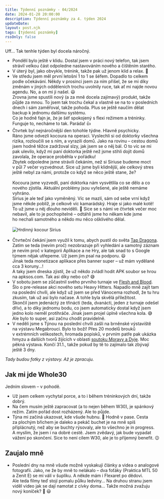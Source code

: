 ```yaml
---
title: Týdenní poznámky - 04/2024
date: 2024-01-28 20:00:00
description: Týdenní poznámky za 4. týden 2024
updateDate:
layout: post.njk
tags: [týdenní poznámky]
rssOnly: false
---
```


Uff… Tak tenhle týden byl docela náročný.

- Pondělí bylo ještě v klidu. Dostal jsem v práci nový telefon, tak jsem strávil velkou část odpoledne nastavováním nového a čištěním starého. 
- V úterý byl, jako obvykle, trénink, takže pak už jenom klid a relax. 🙂
- Ve středu jsem měl první letošní 1 to 1 se šéfem. Dopadlo to celkem podle očekávání. Někdy v prosinci jsem za ním přišel, že se mi díky změnám v jiných odděleních trochu uvolnily ruce, tak ať mi najde novou agendu. No, a on mi ji našel. 😃<br>
Zrovna jsme spustili nový (a za mně docela zajímavý) produkt, takže půjde za mnou. To jsem tak trochu čekal a vlastně se na to v posledních dnech i sám zaměřoval, takže pohoda. Plus se ještě naučím dělat backup k jednomu dalšímu systému.<br>
Co je hodně fajn je, že je šéf spokojený s flexi režimem a tréninky. Funguje to, necháme to tak. Paráda! 👍
- Čtvrtek byl nejnáročnější den tohohle týdne. Hlavně psychicky.<br>
Ráno jsme odvezli kocoura na operaci. Vyslechli si od doktorky všechna rizika, rozloučili se s ním, a vyrazili domů. Jako na rovinu – cestou domů jsem hodně těžce zadržoval slzy, jak jsem se o něj bál. O to víc se mi pak ulevilo, když mi paní doktorka ještě než jsme stihli dojít domů zavolala, že operace proběhla v pořádku!<br>
Zbytek odpoledne jsme strávili čekáním, než si Siriuse budeme moct v půl 7 večer vyzvednout. Sice už jsme byli klidnější, ale celkový stres ještě nebyl za námi, protože co když se něco ještě stane, že?<br><br>
Kocoura jsme vyzvedli, paní doktorka nám vysvětlila co se dělo a co nového zjistila. Aktuální problémy jsou vyřešené, ale ještě nemáme vyhráno.<br>
Sirius je ale teď jako vyměněný. Víc se mazlí, sám od sebe vrní když jsme někde poblíž, je celkově víc kamarádský. Hraje si jako malé kotě! To už jsme u něj dlouho neviděli. 🙂 Sice se s námi ve čtvrtek večer moc nebavil, ale to je pochopitelné – odtáhli jsme ho někam kde jsme ho nechali samotného a někdo mu něco ošklivého dělal.<br><br>
<img src="/images/sirius.webp" alt="Hrdinný kocour Sirius"/><br><br>
- Čtvrteční čekání jsem využil k tomu, abych pustil do světa [Tap Dragona](https://play.google.com/store/apps/details?id=com.muzzug.TapDragon). Zatím se teda (nevím proč) nezobrazuje při vyhledání a samotný záznam je nevím proč v kategorii Aplikace a ne Hry, ale tak snad to s Google týmem nějak utřepeme. Už jsem jim psal na podporu. 😃<br>
Jinak teda monetizace aplikace přes banner super – už mám vydělané cca 3 koruny…! <br>
A taky jsem dneska zjistil, že už někdo zvládl hodit APK soubor se hrou na apksos.com. Tak asi díky nebo co? 😅
- V sobotu jsem se zůčastnil svého prvního turnaje ve [Flesh and Blood](https://fabtcg.com/). Šlo o pre-release akci nového setu Heavy Hitters. Napadlo mně zajít tam na poslední chvíli, ale když už jsem se před Vánocema rozhodl, že tu hru zkusím, tak už asi bylo načase. A tohle byla skvělá příležitost.<br>
Skončil jsem jedenáctý ze třinácti (teda, dvanácti, jeden z turnaje odešel dřív), a to díky jednomu bodu, co jsem automaticky dostal když jsem jedno kolo neměl protihráče. Jinak jsem projel úplně všechna kola. 😅 Ale bylo to super, asi začnu chodit pravidelně. 
- V neděli jsme s Týnou na poslední chvíli zašli na brněnské výstaviště na výstavu Megabrouci. Bylo to boží! Přes 20 modelů brouků v extrémních velikostech, hromada popisků, v prvním patře pak ukázka hmyzu a dalších tvorů žijících v oblasti [soutoku Moravy a Dyje](https://soutok.nature.cz/). Moc pěkná výstava. Končí 31.1., takže pokud by tě to zajímalo tak zbývají ještě 3 dny.<br>

*Tady budou fotky z výstavy. Až je zpracuju.*

## Jak mi jde Whole30
Jedním slovem – v pohodě.

- Už jsem celkem vychytal porce, a to i během tréninkových dní, takže dobrý.
- Na čem musím ještě zapracovat (a to nejen během W30), je spánkový režim. Zatím pořád dost rozházený. Ale to půjde.
- Týna mi začíná ukazovat, kde všude hubnu. 🙂 Hodně v pase. Cesta za plochým břichem je daleko a pekáč buchet je na mně spíš připlácnutý, než aby se buchty rýsovaly, ale to všechno je in progress. A myslím, že jsem i na dobré cestě. Jsem zvědavý, jak bude vypadat vážení po skončení. Sice to není cílem W30, ale je to příjemný benefit. 😉

## Zaujalo mně
- Poslední dny na mně všude možně vyskakují články a videa o analogové fotografii. Jako, ne že by mně to nelákalo – dva foťáky (Praktica MTL 50 a Zenit E) se mi válí v šuplíku. A někde mám i Flexaret po dědovi. Ale teda filmy teď stojí pomalu půlku ledviny... Na druhou stranu jsem viděl video jak se dají namotat z cívky doma… Takže možná zvažuju nový koníček? 🤔 😃